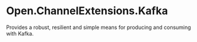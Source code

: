# Open.ChannelExtensions.Kafka
Provides a robust, resilient and simple means for producing and consuming with Kafka.
